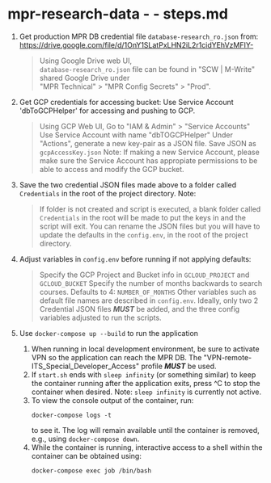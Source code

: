 # mpr-research-data - - steps.md

1. Get production MPR DB credential file `database-research_ro.json` from:
   https://drive.google.com/file/d/1OnY1SLatPxLHN2iL2r1cidYEhVzMFIY-  
   > Using Google Drive web UI,  
   > `database-research_ro.json` file can be found in 
   > "SCW | M-Write" shared Google Drive under  
   > "MPR Technical" > "MPR Config Secrets" > "Prod".

2. Get GCP credentials for accessing bucket:
   Use Service Account 'dbToGCPHelper' for accessing and pushing to GCP.
   > Using GCP Web UI,
   > Go to "IAM & Admin" > "Service Accounts"
   > Use Service Account with name "dbTOGCPHelper"
   > Under "Actions", generate a new key-pair as a JSON file.
   > Save JSON as `gcpAccessKey.json`
Note: If making a new Service Account, please make sure the Service Account has appropiate permissions to be able to access and modify the GCP bucket.

3. Save the two credential JSON files made above to a folder called `Credentials` in the root of the project directory.
   Note: 
   > If folder is not created and script is executed, a blank folder called `Credentials` in the root will be made to put the keys in and the script will exit.
   > You can rename the JSON files but you will have to update the defaults in the `config.env`, in the root of the project directory.

4. Adjust variables in `config.env` before running if not applying defaults:
   > Specify the GCP Project and Bucket info in
      `GCLOUD_PROJECT` and `GCLOUD_BUCKET`
   > Specify the number of months backwards to search courses. Defaults to 4:
      `NUMBER_OF_MONTHS` 
   > Other variables such as default file names are described in `config.env`. 
   > Ideally, only two 2 Credential JSON files **_MUST_** be added, and the three config variables adjusted to run the scripts.

5. Use `docker-compose up --build` to run the application  
   1. When running in local development environment, be sure to
      activate VPN so the application can reach the MPR DB.  The
      "VPN-remote-ITS_Special_Developer_Access" profile **_MUST_**
      be used.
   2. If `start.sh` ends with `sleep infinity` (or something similar) to
      keep the container running after the application exits, press ^C
      to stop the container when desired.
      Note: `sleep infinity` is currently not active.
   3. To view the console output of the container, run:  
      ```
      docker-compose logs -t
      ```  
      to see it.  The log will remain available until the container is
      removed, e.g., using `docker-compose down`.
   4. While the container is running, interactive access to a shell
      within the container can be obtained using:  
      ```
      docker-compose exec job /bin/bash
      ```
